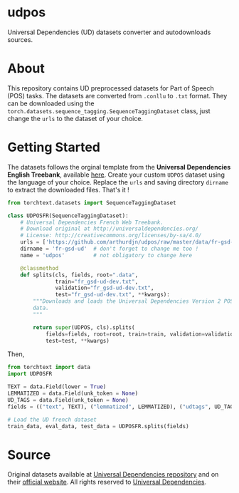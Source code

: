 # udpos
Universal Dependencies (UD) datasets converter and autodownloads sources.

# About

This repository contains UD preprocessed datasets for Part of Speech (POS) tasks. The datasets are converted 
from `.conllu` to `.txt` format. They can be downloaded using the `torch.datasets.sequence_tagging.SequenceTaggingDataset` class, 
just change the `urls` to the dataset of your choice.


# Getting Started

The datasets follows the orginal template from the **Universal Dependencies English Treebank**, available [here](https://bitbucket.org/sivareddyg/public/downloads/en-ud-v2.zip). Create your custom `UDPOS` dataset using the language of your choice.
Replace the `urls` and saving directory `dirname` to extract the downloaded files. That's it !

```python
from torchtext.datasets import SequenceTaggingDataset

class UDPOSFR(SequenceTaggingDataset):
    # Universal Dependencies French Web Treebank.
    # Download original at http://universaldependencies.org/
    # License: http://creativecommons.org/licenses/by-sa/4.0/
    urls = ['https://github.com/arthurdjn/udpos/raw/master/data/fr-gsd-ud-15032020.zip'] # change to the dataset of your choice
    dirname = 'fr-gsd-ud'  # don't forget to change me too !
    name = 'udpos'         # not obligatory to change here

    @classmethod
    def splits(cls, fields, root=".data", 
               train="fr_gsd-ud-dev.txt",
               validation="fr_gsd-ud-dev.txt",
               test="fr_gsd-ud-dev.txt", **kwargs):
        """Downloads and loads the Universal Dependencies Version 2 POS Tagged
        data.
        """

        return super(UDPOS, cls).splits(
            fields=fields, root=root, train=train, validation=validation,
            test=test, **kwargs)
```

Then,
```python
from torchtext import data
import UDPOSFR

TEXT = data.Field(lower = True)
LEMMATIZED = data.Field(unk_token = None)
UD_TAGS = data.Field(unk_token = None)
fields = (("text", TEXT), ("lemmatized", LEMMATIZED), ("udtags", UD_TAGS))

# Load the UD french dataset
train_data, eval_data, test_data = UDPOSFR.splits(fields)
```



# Source

Original datasets available at [Universal Dependencies repository](https://github.com/UniversalDependencies) and on their [official website](https://universaldependencies.org/).
All rights reserved to [Universal Dependencies](https://universaldependencies.org/).
